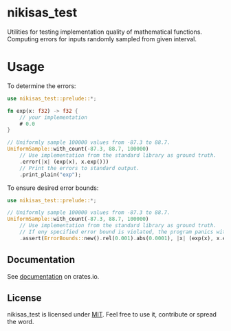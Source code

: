 # nikisas_test

Utilities for testing implementation quality of mathematical functions.
Computing errors for inputs randomly sampled from given interval.

# Usage

To determine the errors:

```rust
use nikisas_test::prelude::*;

fn exp(x: f32) -> f32 {
    // your implementation
    # 0.0
}

// Uniformly sample 100000 values from -87.3 to 88.7.
UniformSample::with_count(-87.3, 88.7, 100000)
    // Use implementation from the standard library as ground truth.
    .error(|x| (exp(x), x.exp()))
    // Print the errors to standard output.
    .print_plain("exp");
```

To ensure desired error bounds:

```rust
use nikisas_test::prelude::*;

// Uniformly sample 100000 values from -87.3 to 88.7.
UniformSample::with_count(-87.3, 88.7, 100000)
    // Use implementation from the standard library as ground truth.
    // If eny specified error bound is violated, the program panics with a readable message.
    .assert(ErrorBounds::new().rel(0.001).abs(0.0001), |x| (exp(x), x.exp()));
```

## Documentation

See [documentation](https://docs.rs/nikisas_test) on crates.io.

## License

nikisas_test is licensed under [MIT](LICENSE). Feel free to use it, contribute or spread the word.
